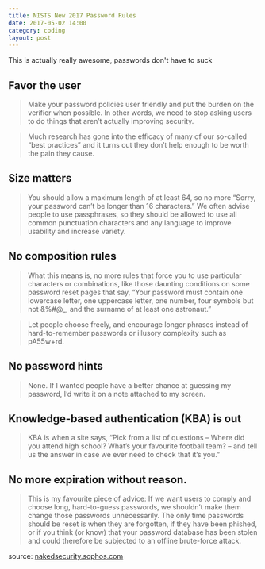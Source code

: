 ```yaml
---
title: NISTS New 2017 Password Rules
date: 2017-05-02 14:00
category: coding
layout: post
---
```


This is actually really awesome, passwords don't have to suck

## Favor the user
 
> Make your password policies user friendly and put the burden on the verifier when possible. In other words, we need to stop asking users to do things that aren’t actually improving security.

> Much research has gone into the efficacy of many of our so-called “best practices” and it turns out they don’t help enough to be worth the pain they cause.

## Size matters
> You should allow a maximum length of at least 64, so no more “Sorry, your password can’t be longer than 16 characters.” We often advise people to use passphrases, so they should be allowed to use all common punctuation characters and any language to improve usability and increase variety.

## No composition rules
> What this means is, no more rules that force you to use particular characters or combinations, like those daunting conditions on some password reset pages that say, “Your password must contain one lowercase letter, one uppercase letter, one number, four symbols but not &%#@_, and the surname of at least one astronaut.”

> Let people choose freely, and encourage longer phrases instead of hard-to-remember passwords or illusory complexity such as pA55w+rd.

## No password hints
> None. If I wanted people have a better chance at guessing my password, I’d write it on a note attached to my screen.

## Knowledge-based authentication (KBA) is out
> KBA is when a site says, “Pick from a list of questions – Where did you attend high school? What’s your favourite football team? – and tell us the answer in case we ever need to check that it’s you.”

## No more expiration without reason.
> This is my favourite piece of advice: If we want users to comply and choose long, hard-to-guess passwords, we shouldn’t make them change those passwords unnecessarily.
> The only time passwords should be reset is when they are forgotten, if they have been phished, or if you think (or know) that your password database has been stolen and could therefore be subjected to an offline brute-force attack.

source: [nakedsecurity.sophos.com](https://nakedsecurity.sophos.com/2016/08/18/nists-new-password-rules-what-you-need-to-know/)
